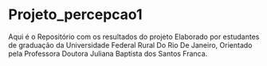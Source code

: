 # Projeto_percepcao1
Aqui é o Repositório com os resultados do projeto Elaborado por estudantes de graduação da Universidade Federal Rural Do Rio De Janeiro, Orientado pela Professora Doutora Juliana Baptista dos Santos Franca.
